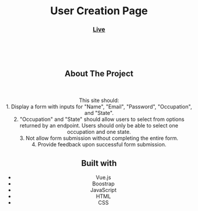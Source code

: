 <h1 align="center">User Creation Page</h1>

<div align="center">
  <h3>
    <a href="/" color="white">
      Live
    </a>
    </h3>
<br>
<br>
<br>

## About The Project

<br><br>This site should:
<br>1. Display a form with inputs for "Name", "Email", "Password", "Occupation", and "State".
<br>2. "Occupation" and "State" should allow users to select from options returned by an endpoint. Users should only be able to select one occupation and one state.
<br>3. Not allow form submission without completing the entire form.
<br>4. Provide feedback upon successful form submission.
<br>

## Built with

- Vue.js
- Boostrap
- JavaScript
- HTML
- CSS
